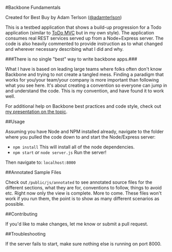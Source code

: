 #Backbone Fundamentals

Created for Best Buy by Adam Terlson ([@adamterlson](http://twitter.com/adamterlson))

This is a testbed application that shows a build-up progression for a Todo application (similar to [ToDo MVC](http://backbonejs.org/examples/todos/) but in my own style).  The application consumes real REST services served up from a Node+Express server.  The code is also heavily commented to provide instruction as to what changed and wherever necessary describing what I did and why.

###There is no single "best" way to write backbone apps.###

What I have is based on leading large teams where folks often don't know Backbone and trying to not create a tangled mess.  Finding a paradigm that works for you/your team/your company is more important than following what you see here.  It's about creating a convention so everyone can jump in and understand the code.  This is my convention, and have found it to work well.

For additional help on Backbone best practices and code style, check out [my presentation on the topic](http://rvl.io/adamterlson).

##Usage

Assuming you have Node and NPM installed already, navigate to the folder where you pulled the code down to and start the Node/Express server:

- `npm install`  This will install all of the node dependencies.
- `npm start` *or* `node server.js` Run the server!

Then navigate to: `localhost:8000`

##Annotated Sample Files

Check out `/public/js/annotated` to see annotated source files for the different sections, what they are for, conventions to follow, things to avoid etc.  Right now only the view is complete.  More to come.  These files won't work if you run them, the point is to show as many different scenarios as possible.

##Contributing

If you'd like to make changes, let me know or submit a pull request.

##Troubleshooting

If the server fails to start, make sure nothing else is running on port 8000.
